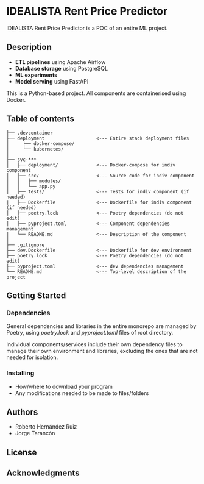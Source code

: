 # IDEALISTA Rent Price Predictor

IDEALISTA Rent Price Predictor is a POC of an entire ML project.

## Description

- **ETL pipelines** using Apache Airflow
- **Database storage** using PostgreSQL
- **ML experiments**
- **Model serving** using FastAPI

This is a Python-based project. All components are containerised using Docker.

## Table of contents

    ├── .devcontainer
    ├── deployment                   <--- Entire stack deployment files
    │     ├── docker-compose/
    │     └── kubernetes/
    │
    ├── svc-***
    │   ├── deployment/              <--- Docker-compose for indiv component
    │   ├── src/                     <--- Source code for indiv component
    │   │   ├── modules/
    │   │   └── app.py
    │   ├── tests/                   <--- Tests for indiv component (if needed)
    |   ├── Dockerfile               <--- Dockerfile for indiv component (if needed)
    │   ├── poetry.lock              <--- Poetry dependencies (do not edit)
    │   ├── pyproject.toml           <--- Component dependencies management
    │   └── README.md                <--- Description of the component
    │
    ├── .gitignore
    ├── dev.Dockerfile               <--- Dockerfile for dev environment
    ├── poetry.lock                  <--- Poetry dependencies (do not edit)
    ├── pyproject.toml               <--- dev dependencies management
    └── README.md                    <--- Top-level description of the project

## Getting Started

### Dependencies

General dependencies and libraries in the entire monorepo are managed by Poetry, using
*poetry.lock* and *pyproject.toml* files of root directory.

Individual components/services include their own dependency files to manage their
own environment and libraries, excluding the ones that are not needed for isolation.

### Installing

* How/where to download your program
* Any modifications needed to be made to files/folders

## Authors

- Roberto Hernández Ruiz
- Jorge Tarancón

## License


## Acknowledgments
